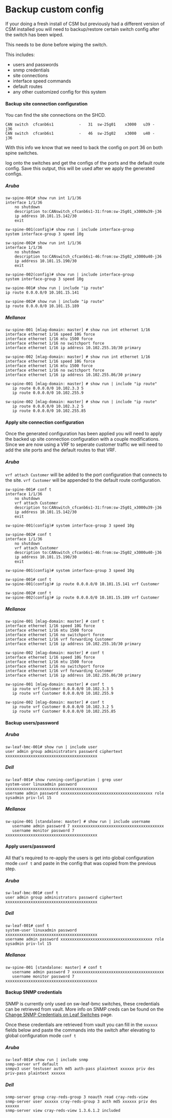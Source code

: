 # Backup custom config

If your doing a fresh install of CSM but previously had a different version of CSM installed you will need to backup/restore certain switch config after the switch has been wiped.

This needs to be done before wiping the switch.

This includes:
- users and passwords
- snmp credentials
- site connections
- interface speed commands
- default routes
- any other customized config for this system

 #### Backup site connection configuration
You can find the site connections on the SHCD.
```
CAN switch	cfcanb6s1	 	 	-	31	sw-25g01	x3000	u39	-	j36
CAN switch	cfcanb6s1	 	 	-	46	sw-25g02	x3000	u40	-	j36
```

With this info we know that we need to back the config on port 36 on both spine switches.

log onto the switches and get the configs of the ports and the default route config.  Save this output, this will be used after we apply the generated configs.
##### Aruba

```
sw-spine-001# show run int 1/1/36
interface 1/1/36 
    no shutdown 
    description to:CANswitch_cfcanb6s1-31:from:sw-25g01_x3000u39-j36
    ip address 10.101.15.142/30
    exit
```
```
sw-spine-001(config)# show run | include interface-group
system interface-group 3 speed 10g
```
```
sw-spine-002# show run int 1/1/36
interface 1/1/36 
    no shutdown 
    description to:CANswitch_cfcanb6s1-46:from:sw-25g02_x3000u40-j36
    ip address 10.101.15.190/30
    exit
```
```
sw-spine-002(config)# show run | include interface-group
system interface-group 3 speed 10g
```
```
sw-spine-001# show run | include "ip route"
ip route 0.0.0.0/0 10.101.15.141
```
```
sw-spine-002# show run | include "ip route"
ip route 0.0.0.0/0 10.101.15.189
```
##### Mellanox
```
sw-spine-001 [mlag-domain: master] # show run int ethernet 1/16
interface ethernet 1/16 speed 10G force
interface ethernet 1/16 mtu 1500 force
interface ethernet 1/16 no switchport force
interface ethernet 1/16 ip address 10.102.255.10/30 primary
```
```
sw-spine-002 [mlag-domain: master] # show run int ethernet 1/16
interface ethernet 1/16 speed 10G force
interface ethernet 1/16 mtu 1500 force
interface ethernet 1/16 no switchport force
interface ethernet 1/16 ip address 10.102.255.86/30 primary
```
```
sw-spine-001 [mlag-domain: master] # show run | include "ip route"
   ip route 0.0.0.0/0 10.102.3.3 5
   ip route 0.0.0.0/0 10.102.255.9
```
```
sw-spine-002 [mlag-domain: master] # show run | include "ip route"
   ip route 0.0.0.0/0 10.102.3.2 5
   ip route 0.0.0.0/0 10.102.255.85
```

 #### Apply site connection configuration

 Once the generated configuration has been applied you will need to apply the backed up site connection configuration with a couple modifications.  Since we are now using a VRF to seperate customer traffic we will need to add the site ports and the default routes to that VRF.
 ##### Aruba
`vrf attach Customer` will be added to the port configuration that connects to the site.
`vrf Customer` will be appended to the default route configuration.

```
sw-spine-001# conf t
interface 1/1/36 
    no shutdown
    vrf attach Customer 
    description to:CANswitch_cfcanb6s1-31:from:sw-25g01_x3000u39-j36
    ip address 10.101.15.142/30
    exit
```
```
sw-spine-001(config)# system interface-group 3 speed 10g
```
```
sw-spine-002# conf t
interface 1/1/36 
    no shutdown 
    vrf attach Customer
    description to:CANswitch_cfcanb6s1-46:from:sw-25g02_x3000u40-j36
    ip address 10.101.15.190/30
    exit
```
```
sw-spine-001(config)# system interface-group 3 speed 10g
```
```
sw-spine-001# conf t
sw-spine-001(config)# ip route 0.0.0.0/0 10.101.15.141 vrf Customer
```
```
sw-spine-002# conf t
sw-spine-002(config)# ip route 0.0.0.0/0 10.101.15.189 vrf Customer
```
##### Mellanox

```
sw-spine-001 [mlag-domain: master] # conf t
interface ethernet 1/16 speed 10G force
interface ethernet 1/16 mtu 1500 force
interface ethernet 1/16 no switchport force
interface ethernet 1/16 vrf forwarding Customer
interface ethernet 1/16 ip address 10.102.255.10/30 primary
```
```
sw-spine-002 [mlag-domain: master] # conf t
interface ethernet 1/16 speed 10G force
interface ethernet 1/16 mtu 1500 force
interface ethernet 1/16 no switchport force
interface ethernet 1/16 vrf forwarding Customer
interface ethernet 1/16 ip address 10.102.255.86/30 primary
```
```
sw-spine-001 [mlag-domain: master] # conf t
   ip route vrf Customer 0.0.0.0/0 10.102.3.3 5
   ip route vrf Customer 0.0.0.0/0 10.102.255.9
```
```
sw-spine-002 [mlag-domain: master] # conf t
   ip route vrf Customer 0.0.0.0/0 10.102.3.2 5
   ip route vrf Customer 0.0.0.0/0 10.102.255.85
```

 #### Backup users/password
##### Aruba
```
sw-leaf-bmc-001# show run | include user
user admin group administrators password ciphertext xxxxxxxxxxxxxxxxxxxxxxxxxxxxxxxxxxxxxxxx
```
##### Dell
```
sw-leaf-001# show running-configuration | grep user
system-user linuxadmin password xxxxxxxxxxxxxxxxxxxxxxxxxxxxxxxxxxxxxxxx
username admin password xxxxxxxxxxxxxxxxxxxxxxxxxxxxxxxxxxxxxxxx role sysadmin priv-lvl 15
```

##### Mellanox
```
sw-spine-001 [standalone: master] # show run | include username
   username admin password 7 xxxxxxxxxxxxxxxxxxxxxxxxxxxxxxxxxxxxxxxx
   username monitor password 7 xxxxxxxxxxxxxxxxxxxxxxxxxxxxxxxxxxxxxxxx
   ```
 #### Apply users/password

All that's required to re-apply the users is get into global configuration mode `conf t` and paste in the config that was copied from the previous step.
 
##### Aruba
```
sw-leaf-bmc-001# conf t
user admin group administrators password ciphertext xxxxxxxxxxxxxxxxxxxxxxxxxxxxxxxxxxxxxxxx
 ```
##### Dell
```
sw-leaf-001# conf t
system-user linuxadmin password xxxxxxxxxxxxxxxxxxxxxxxxxxxxxxxxxxxxxxxx
username admin password xxxxxxxxxxxxxxxxxxxxxxxxxxxxxxxxxxxxxxxx role sysadmin priv-lvl 15
 ```

##### Mellanox
```
sw-spine-001 [standalone: master] # conf t
   username admin password 7 xxxxxxxxxxxxxxxxxxxxxxxxxxxxxxxxxxxxxxxx
   username monitor password 7 xxxxxxxxxxxxxxxxxxxxxxxxxxxxxxxxxxxxxxxx
   ```
#### Backup SNMP credentials
SNMP is currently only used on sw-leaf-bmc switches, these credentials can be retrieved from vault.  More info on SNMP creds can be found on the [Change SNMP Credentials on Leaf Switches](../../operations/security_and_authentication/Change_SMNP_Credentials_on_Leaf_Switches.md) page.

Once these credentials are retrieved from vault you can fill in the `xxxxxx` fields below and paste the commands into the switch after elevating to global configuration mode `conf t`

##### Aruba

```
sw-leaf-001# show run | include snmp
snmp-server vrf default
snmpv3 user testuser auth md5 auth-pass plaintext xxxxxx priv des priv-pass plaintext xxxxxx
 ```

##### Dell

```
snmp-server group cray-reds-group 3 noauth read cray-reds-view
snmp-server user xxxxxx cray-reds-group 3 auth md5 xxxxxx priv des xxxxxx
snmp-server view cray-reds-view 1.3.6.1.2 included
 ```

